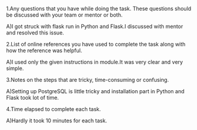 1.Any questions that you have while doing the task. These questions should be discussed with your team or mentor or both.

A)I got struck with flask run in Python and Flask.I discussed with mentor and resolved this issue.

2.List of online references you have used to complete the task along with how the reference was helpful.

A)I used only the given instructions in module.It was very clear and very simple.

3.Notes on the steps that are tricky, time-consuming or confusing.

A)Setting up PostgreSQL is little tricky and installation part  in Python and Flask took lot of time.

4.Time elapsed to complete each task.

A)Hardly it took 10 minutes for each task.